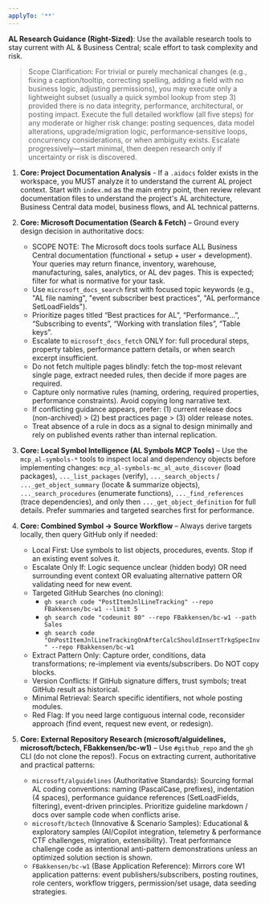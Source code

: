 ```yaml
---
applyTo: '**'
---
```

**AL Research Guidance (Right-Sized)**: Use the available research tools to stay current with AL & Business Central; scale effort to task complexity and risk.

> Scope Clarification: For trivial or purely mechanical changes (e.g., fixing a caption/tooltip, correcting spelling, adding a field with no business logic, adjusting permissions), you may execute only a lightweight subset (usually a quick symbol lookup from step 3) provided there is no data integrity, performance, architectural, or posting impact. Execute the full detailed workflow (all five steps) for any moderate or higher risk change: posting sequences, data model alterations, upgrade/migration logic, performance‑sensitive loops, concurrency considerations, or when ambiguity exists. Escalate progressively—start minimal, then deepen research only if uncertainty or risk is discovered.

1. **Core: Project Documentation Analysis** - If a `.aidocs` folder exists in the workspace, you MUST analyze it to understand the current AL project context. Start with `index.md` as the main entry point, then review relevant documentation files to understand the project's AL architecture, Business Central data model, business flows, and AL technical patterns.

2. **Core: Microsoft Documentation (Search & Fetch)** – Ground every design decision in authoritative docs:
	- SCOPE NOTE: The Microsoft docs tools surface ALL Business Central documentation (functional + setup + user + development). Your queries may return finance, inventory, warehouse, manufacturing, sales, analytics, or AL dev pages. This is expected; filter for what is normative for your task.
	- Use `microsoft_docs_search` first with focused topic keywords (e.g., "AL file naming", "event subscriber best practices", "AL performance SetLoadFields").
	- Prioritize pages titled “Best practices for AL”, “Performance…”, “Subscribing to events”, “Working with translation files”, “Table keys”.
	- Escalate to `microsoft_docs_fetch` ONLY for: full procedural steps, property tables, performance pattern details, or when search excerpt insufficient.
	- Do not fetch multiple pages blindly: fetch the top-most relevant single page, extract needed rules, then decide if more pages are required.
	- Capture only normative rules (naming, ordering, required properties, performance constraints). Avoid copying long narrative text.
	- If conflicting guidance appears, prefer: (1) current release docs (non-archived) > (2) best practices page > (3) older release notes.
	- Treat absence of a rule in docs as a signal to design minimally and rely on published events rather than internal replication.

3. **Core: Local Symbol Intelligence (AL Symbols MCP Tools)** – Use the `mcp_al-symbols-*` tools to inspect local and dependency objects before implementing changes: `mcp_al-symbols-mc_al_auto_discover` (load packages), `..._list_packages` (verify), `..._search_objects` / `..._get_object_summary` (locate & summarize objects), `..._search_procedures` (enumerate functions), `..._find_references` (trace dependencies), and only then `..._get_object_definition` for full details. Prefer summaries and targeted searches first for performance.

4. **Core: Combined Symbol → Source Workflow** – Always derive targets locally, then query GitHub only if needed:
	- Local First: Use symbols to list objects, procedures, events. Stop if an existing event solves it.
	- Escalate Only If: Logic sequence unclear (hidden body) OR need surrounding event context OR evaluating alternative pattern OR validating need for new event.
	- Targeted GitHub Searches (no cloning):
		- `gh search code "PostItemJnlLineTracking" --repo FBakkensen/bc-w1 --limit 5`
		- `gh search code "codeunit 80" --repo FBakkensen/bc-w1 --path Sales`
		- `gh search code "OnPostItemJnlLineTrackingOnAfterCalcShouldInsertTrkgSpecInv" --repo FBakkensen/bc-w1`
	- Extract Pattern Only: Capture order, conditions, data transformations; re-implement via events/subscribers. Do NOT copy blocks.
	- Version Conflicts: If GitHub signature differs, trust symbols; treat GitHub result as historical.
	- Minimal Retrieval: Search specific identifiers, not whole posting modules.
	- Red Flag: If you need large contiguous internal code, reconsider approach (find event, request new event, or redesign).

5. **Core: External Repository Research (microsoft/alguidelines, microsoft/bctech, FBakkensen/bc-w1)** – Use `#github_repo` and the `gh` CLI (do not clone the repos!). Focus on extracting current, authoritative and practical patterns:
	- `microsoft/alguidelines` (Authoritative Standards): Sourcing formal AL coding conventions: naming (PascalCase, prefixes), indentation (4 spaces), performance guidance references (SetLoadFields, filtering), event-driven principles. Prioritize guideline markdown / docs over sample code when conflicts arise.
	- `microsoft/bctech` (Innovative & Scenario Samples): Educational & exploratory samples (AI/Copilot integration, telemetry & performance CTF challenges, migration, extensibility). Treat performance challenge code as intentional anti-pattern demonstrations unless an optimized solution section is shown.
	- `FBakkensen/bc-w1` (Base Application Reference): Mirrors core W1 application patterns: event publishers/subscribers, posting routines, role centers, workflow triggers, permission/set usage, data seeding strategies.